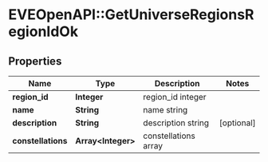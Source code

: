# EVEOpenAPI::GetUniverseRegionsRegionIdOk

## Properties
Name | Type | Description | Notes
------------ | ------------- | ------------- | -------------
**region_id** | **Integer** | region_id integer | 
**name** | **String** | name string | 
**description** | **String** | description string | [optional] 
**constellations** | **Array&lt;Integer&gt;** | constellations array | 



